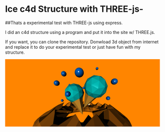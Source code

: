 # Ice c4d Structure with THREE-js-

##Thats a experimental test with THREE-js using express.

I did an c4d structure using a program and put it into the site w/ THREE.js.

If you want, you can clone the repository. Donwload 3d object from internet and replace it to do your experimental test or just have fun with my structure.


![ice structure](https://github.com/rafael300/Ice-c4d-Structure-w-THREE-js-/blob/master/icestructure.png)
